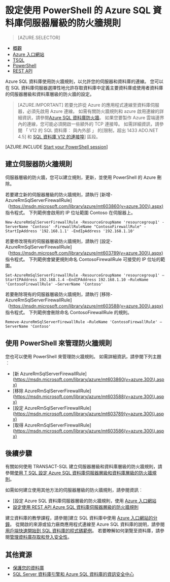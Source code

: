 <properties
    pageTitle="設定使用 PowerShell 的 Azure SQL 資料庫伺服器層級的防火牆規則 |Microsoft Azure"
    description="瞭解如何設定存取 SQL Azure 資料庫的 IP 位址的防火牆。"
    services="sql-database"
    documentationCenter=""
    authors="stevestein"
    manager="jhubbard"
    editor=""/>


<tags
    ms.service="sql-database"
    ms.workload="data-management"
    ms.tgt_pltfrm="na"
    ms.devlang="dotnet"
    ms.topic="article"
    ms.date="08/09/2016"
    ms.author="sstein"/>


# <a name="configure-azure-sql-database-server-level-firewall-rules-by-using-powershell"></a>設定使用 PowerShell 的 Azure SQL 資料庫伺服器層級的防火牆規則


> [AZURE.SELECTOR]
- [概觀](sql-database-firewall-configure.md)
- [Azure 入口網站](sql-database-configure-firewall-settings.md)
- [TSQL](sql-database-configure-firewall-settings-tsql.md)
- [PowerShell](sql-database-configure-firewall-settings-powershell.md)
- [REST API](sql-database-configure-firewall-settings-rest.md)


Azure SQL 資料庫使用防火牆規則，以允許您的伺服器和資料庫的連線。 您可以在 SQL 資料庫伺服器選擇性地允許存取資料庫中定義主要資料庫或使用者資料庫的伺服器層級和資料庫層級的防火牆的設定。

> [AZURE.IMPORTANT] 若要允許從 Azure 的應用程式連線至資料庫伺服器，必須先啟用 Azure 連線。 如需有關防火牆規則和 azure 啟用連線的詳細資訊，請參閱[Azure SQL 資料庫防火牆](sql-database-firewall-configure.md)。 如果您要製作 Azure 雲端邊界內的連線，您可能必須開啟一些額外的 TCP 連接埠。 如需詳細資訊，請參閱 「 V12 的 SQL 資料庫︰ 與內外部 」 的[限制，超出 1433 ADO.NET 4.5] 和 [SQL 資料庫 V12 的連接埠](sql-database-develop-direct-route-ports-adonet-v12.md)] 區段。


[AZURE.INCLUDE [Start your PowerShell session](../../includes/sql-database-powershell.md)]

## <a name="create-server-firewall-rules"></a>建立伺服器防火牆規則

伺服器層級的防火牆，您可以建立規則，更新，並使用 PowerShell 的 Azure 刪除。

若要建立新的伺服器層級的防火牆規則，請執行 [新增-AzureRmSqlServerFirewallRule] （https://msdn.microsoft.com/library/azure/mt603860(v=azure.300\).aspx) 指令程式。 下列範例會啟用的 IP 位址範圍 Contoso 在伺服器上。

    New-AzureRmSqlServerFirewallRule -ResourceGroupName 'resourcegroup1' -ServerName 'Contoso' -FirewallRuleName "ContosoFirewallRule" -StartIpAddress '192.168.1.1' -EndIpAddress '192.168.1.10'       

若要修改現有的伺服器層級防火牆規則，請執行 [設定-AzureRmSqlServerFirewallRule] （https://msdn.microsoft.com/library/azure/mt603789(v=azure.300\).aspx) 指令程式。 下列範例會變更規則命名 ContosoFirewallRule 可接受的 IP 位址的範圍。

    Set-AzureRmSqlServerFirewallRule -ResourceGroupName 'resourcegroup1' –StartIPAddress 192.168.1.4 –EndIPAddress 192.168.1.10 –RuleName 'ContosoFirewallRule' –ServerName 'Contoso'

若要刪除現有的伺服器層級防火牆規則，請執行 [移除-AzureRmSqlServerFirewallRule] （https://msdn.microsoft.com/library/azure/mt603588(v=azure.300\).aspx) 指令程式。 下列範例會刪除命名 ContosoFirewallRule 的規則。

    Remove-AzureRmSqlServerFirewallRule –RuleName 'ContosoFirewallRule' –ServerName 'Contoso'


## <a name="manage-firewall-rules-by-using-powershell"></a>使用 PowerShell 來管理防火牆規則

您也可以使用 PowerShell 來管理防火牆規則。 如需詳細資訊，請參閱下列主題︰

* [新 AzureRmSqlServerFirewallRule](https://msdn.microsoft.com/library/azure/mt603860(v=azure.300\).aspx)
* [移除 AzureRmSqlServerFirewallRule](https://msdn.microsoft.com/library/azure/mt603588(v=azure.300\).aspx)
* [設定 AzureRmSqlServerFirewallRule](https://msdn.microsoft.com/library/azure/mt603789(v=azure.300\).aspx)
* [取得 AzureRmSqlServerFirewallRule](https://msdn.microsoft.com/library/azure/mt603586(v=azure.300\).aspx)


## <a name="next-steps"></a>後續步驟

有關如何使用 TRANSACT-SQL 建立伺服器層級和資料庫層級的防火牆規則，請參閱[使用 T SQL 設定 Azure SQL 資料庫伺服器層級和資料庫層級的防火牆規則](sql-database-configure-firewall-settings-tsql.md)。

如需如何建立使用其他方法的伺服器層級的防火牆規則，請參閱資訊︰

- [設定 Azure SQL 資料庫伺服器層級的防火牆規則，使用 [Azure 入口網站](sql-database-configure-firewall-settings.md)
- [設定使用 REST API Azure SQL 資料庫伺服器層級的防火牆規則](sql-database-configure-firewall-settings-rest.md)

建立資料庫的教學課程，請參閱[建立 SQL 資料庫中使用 [Azure 入口網站的分鐘](sql-database-get-started.md)。
從開啟的來源或協力廠商應用程式連線至 Azure SQL 資料庫的說明，請參閱[用戶端快速開始到 SQL 資料庫的程式碼範例](https://msdn.microsoft.com/library/azure/ee336282.aspx)。
若要瞭解如何瀏覽至資料庫，請參閱[管理資料庫存取和登入安全性](https://msdn.microsoft.com/library/azure/ee336235.aspx)。


## <a name="additional-resources"></a>其他資源

- [保護您的資料庫](sql-database-security.md)
- [SQL Server 資料庫引擎和 Azure SQL 資料庫的資訊安全中心](https://msdn.microsoft.com/library/bb510589)


<!--Image references-->
[1]: ./media/sql-database-configure-firewall-settings/AzurePortalBrowseForFirewall.png
[2]: ./media/sql-database-configure-firewall-settings/AzurePortalFirewallSettings.png
<!--anchors-->
